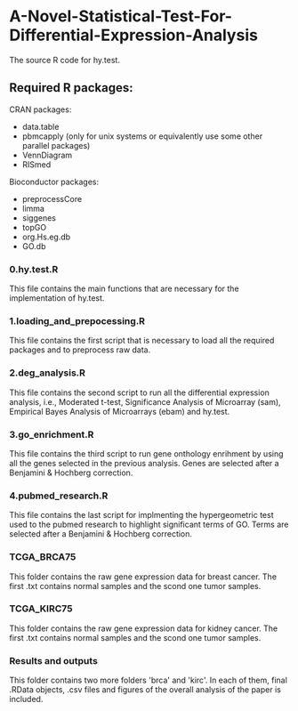 # A-Novel-Statistical-Test-For-Differential-Expression-Analysis
The source R code for hy.test. 

## Required R packages:

CRAN packages:
- data.table
- pbmcapply (only for unix systems or equivalently use some other parallel packages)
- VennDiagram
- RISmed

Bioconductor packages:
- preprocessCore
- limma
- siggenes
- topGO
- org.Hs.eg.db
- GO.db

### 0.hy.test.R
This file contains the main functions that are necessary for the implementation of hy.test.

### 1.loading_and_prepocessing.R
This file contains the first script that is necessary to load all the required packages and to preprocess raw data.

### 2.deg_analysis.R
This file contains the second script to run all the differential expression analysis, i.e., Moderated t-test, Significance Analysis of Microarray (sam), Empirical Bayes Analysis of Microarrays (ebam) and hy.test.

### 3.go_enrichment.R
This file contains the third script to run gene onthology enrihment by using all the genes selected in the previous analysis. Genes are selected after a Benjamini & Hochberg correction.

### 4.pubmed_research.R
This file contains the last script for implmenting the hypergeometric test used to the pubmed research to highlight significant terms of GO. Terms are selected after a Benjamini & Hochberg correction.

### TCGA_BRCA75
This folder contains the raw gene expression data for breast cancer. The first .txt contains normal samples and the scond one tumor samples.

### TCGA_KIRC75
This folder contains the raw gene expression data for kidney cancer. The first .txt contains normal samples and the scond one tumor samples.

### Results and outputs
This folder contains two more folders 'brca' and 'kirc'. In each of them, final .RData objects, .csv files and figures of the overall analysis of the paper is included.


